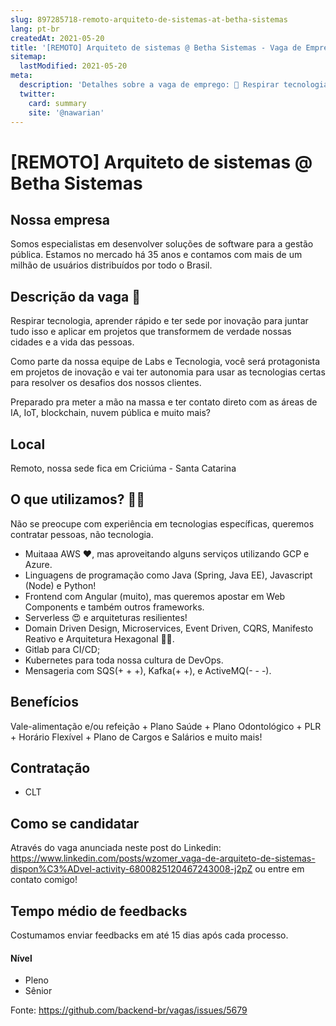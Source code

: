 ```yaml
---
slug: 897285718-remoto-arquiteto-de-sistemas-at-betha-sistemas
lang: pt-br
createdAt: 2021-05-20
title: '[REMOTO] Arquiteto de sistemas @ Betha Sistemas - Vaga de Emprego'
sitemap:
  lastModified: 2021-05-20
meta:
  description: 'Detalhes sobre a vaga de emprego: 💼 Respirar tecnologia, aprender rápido e ter sede por inovação para juntar tudo isso e aplicar em projetos que transformem de verdade nossas cidades e a vida das pessoas. Como parte da nossa equipe de Labs e Tecnologia, você será protagonista em projetos de inovação e vai ter autonomia para usar as tecnologias certas para resolver os desafios dos nossos clientes. Preparado pra meter a mão na massa e ter contato direto com as áreas de IA, IoT, blockchain, nuvem pública e muito mais?'
  twitter:
    card: summary
    site: '@nawarian'
---
```


# [REMOTO] Arquiteto de sistemas @ Betha Sistemas

## Nossa empresa

Somos especialistas em desenvolver soluções de software para a gestão pública. Estamos no mercado há 35 anos e contamos com mais de um milhão de usuários distribuídos por todo o Brasil.

## Descrição da vaga 💼

Respirar tecnologia, aprender rápido e ter sede por inovação para juntar tudo isso e aplicar em projetos que transformem de verdade nossas cidades e a vida das pessoas.

Como parte da nossa equipe de Labs e Tecnologia, você será protagonista em projetos de inovação e vai ter autonomia para usar as tecnologias certas para resolver os desafios dos nossos clientes.

Preparado pra meter a mão na massa e ter contato direto com as áreas de IA, IoT, blockchain, nuvem pública e muito mais?

## Local

Remoto, nossa sede fica em Criciúma - Santa Catarina

## O que utilizamos? 🧑‍💻

Não se preocupe com experiência em tecnologias específicas, queremos contratar pessoas, não tecnologia.

- Muitaaa AWS ❤️, mas aproveitando alguns serviços utilizando GCP e Azure.
- Linguagens de programação como Java (Spring, Java EE), Javascript (Node) e Python!
- Frontend com Angular (muito), mas queremos apostar em Web Components e também outros frameworks.
- Serverless 😍 e arquiteturas resilientes!
- Domain Driven Design, Microservices, Event Driven, CQRS, Manifesto Reativo e Arquitetura Hexagonal 🚪🔌.
- Gitlab para CI/CD;
- Kubernetes para toda nossa cultura de DevOps.
- Mensageria com SQS(+ + +), Kafka(+ +), e ActiveMQ(- - -).

## Benefícios

Vale-alimentação e/ou refeição + Plano Saúde + Plano Odontológico + PLR + Horário Flexível + Plano de Cargos e Salários e muito mais!

## Contratação

- CLT

## Como se candidatar

Através do vaga anunciada neste post do Linkedin: https://www.linkedin.com/posts/wzomer_vaga-de-arquiteto-de-sistemas-dispon%C3%ADvel-activity-6800825120467243008-j2pZ ou entre em contato comigo!

## Tempo médio de feedbacks

Costumamos enviar feedbacks em até 15 dias após cada processo.

#### Nível
- Pleno
- Sênior

Fonte: https://github.com/backend-br/vagas/issues/5679